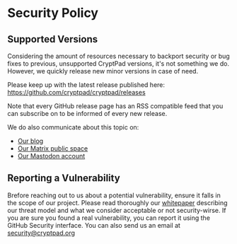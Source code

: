 <!--
SPDX-FileCopyrightText: 2023 XWiki CryptPad Team <contact@cryptpad.org> and contributors

SPDX-License-Identifier: AGPL-3.0-or-later
-->

# Security Policy

## Supported Versions

Considering the amount of resources necessary to backport security or bug fixes to previous, unsupported CryptPad versions, it's not something we do.
However, we quickly release new minor versions in case of need.

Please keep up with the latest release published here: https://github.com/cryptpad/cryptpad/releases

Note that every GitHub release page has an RSS compatible feed that you can subscribe on to be informed of every new release.

We do also communicate about this topic on:
- [Our blog](https://blog.cryptpad.org)
- [Our Matrix public space](https://matrix.to/#/#cryptpad:matrix.xwiki.com)
- [Our Mastodon account](https://fosstodon.org/@cryptpad)

## Reporting a Vulnerability

Brefore reaching out to us about a potential vulnerability, ensure it falls in the scope of our project. Please read thoroughly our [whitepaper](https://blog.cryptpad.org/2023/02/02/Whitepaper/) describing our threat model and what we consider acceptable or not security-wirse. If you are sure you found a real vulnerability, you can report it using the GitHub Security interface. You can also send us an email at security@cryptpad.org

